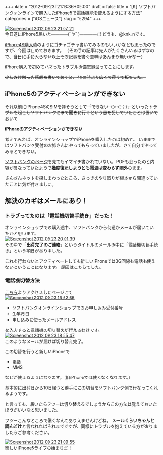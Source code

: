 +++
date = "2012-09-23T21:13:36+09:00"
draft = false
title = "[K] ソフトバンクオンラインで購入したiPhone5で電話機能を使えるようにする方法"
categories = ["iOSニュース"]
slug = "6294"
+++

<div class="center"><a href="http://knk-n.com/wp-content/uploads/2012/09/screenshot_2012-09-23_21.07.21.jpg"><img src="http://knk-n.com/wp-content/uploads/2012/09/screenshot_2012-09-23_21.07.21.jpg" alt="Screenshot 2012 09 23 21 07 21" title="screenshot_2012-09-23_21.07.21.jpg" border="0" width="" height="" /></a></div>
今日遂にiPhone5届いた━━━━(ﾟ∀ﾟ)━━━━ｯ!!
どうも、@knk_nです。

<a href="http://knk-n.com/2011/10/18/iphone4s_bough/" target="_blank">iPhone4S購入時</a>のようにゴチャゴチャ書いてみるのもいいかなとも思ったのですが、今回は止めておきます。
（その手の記事は先人がたくさんいるはずなので、<del>当日に手に入らない以上その記事を書く意味はあんまり無いかなー</del>）

iPhone購入で初めてハマったトラブルの備忘録回ってことにします。

<del>少しだけ触った感想を書いておくと、4Sの時より広くて薄くて板でした。</del><!--more--><h2>iPhone5のアクティベーションができない</h2>
<del>それ以前にiPhone4SのSIMを挿そうとして「できない（＞＜；）」といったトラブルを起こしソフトバンクにまで聞きに行くという愚を犯していたことは置いておいて</del>

<strong>iPhoneのアクティベーションができない</strong>

考えてみれば、オンラインショップでiPhoneを購入したのは初めて。
いままではソフトバンク受付のお姉さんにやってもらっていましたが、さて自分でやってみるとできない。

<a href="http://online-shop.mb.softbank.jp/ols/html/model/explanation/setting_i.html" target="_blank">ソフトバンクのページ</a>を見てもイマイチ書かれていない。
PDFも思ったのと内容が異なっていたようで<strong>幾度復元しようとも電波は変わらず圏外</strong>のまま。

さんざんネットを探しまわったところ、さっきのやり取りが根本から間違っていたことに気が付きました。

<h2>解決のカギはメールにあり！</h2>
<h3>トラブってたのは「電話機切替手続き」だった！</h3>
オンラインショップでの購入途中、ソフトバンクから何通かメールが届いていたかと思います。

<div class="center"><a href="http://knk-n.com/wp-content/uploads/2012/09/screenshot-2012-09-23-20.01.39.jpg"><img src="http://knk-n.com/wp-content/uploads/2012/09/screenshot-2012-09-23-20.01.39.jpg" alt="Screenshot 2012 09 23 20 01 39" title="screenshot 2012-09-23 20.01.39.jpg" border="0" width="" height="" /></a></div>
その中で「<strong>出荷完了のご連絡</strong>」というタイトルのメールの中に「電話機切替手続き」という項目がありました。

これを行わないとアクティベートしても新しいiPhoneでは3G回線も電話も使えないということになります。
原因はこちらでした。

<h3>電話機切替方法</h3>
<a href="https://online-shop.mb.softbank.jp/olsf/modelSwitch/execute?procType=4" target="_blank">こちら</a>よりアクセスしたページにて

<div class="center"><a href="http://knk-n.com/wp-content/uploads/2012/09/screenshot-2012-09-23-18.52.55.jpg"><img src="http://knk-n.com/wp-content/uploads/2012/09/screenshot-2012-09-23-18.52.55.jpg" alt="Screenshot 2012 09 23 18 52 55" title="screenshot 2012-09-23 18.52.55.jpg" border="0" width="" height="" /></a></div>
<ul>
<li>ソフトバンクオンラインショップでのお申し込み受付番号</li>
<li>生年月日</li>
<li>申し込みに使ったメールアドレス</li>
</ul>
を入力すると電話機の切り替えが行えるわけです。

<div class="center"><a href="http://knk-n.com/wp-content/uploads/2012/09/screenshot-2012-09-23-18.55.47.jpg"><img src="http://knk-n.com/wp-content/uploads/2012/09/screenshot-2012-09-23-18.55.47.jpg" alt="Screenshot 2012 09 23 18 55 47" title="screenshot 2012-09-23 18.55.47.jpg" border="0" width="" height="" /></a></div>
このようなメールが届けば切り替え完了。

この切替を行うと新しいiPhoneで
<ul>
<li>電話</li>
<li>MMS</li>
</ul>
などが使えるようになります。（旧iPhoneでは使えなくなります。）

基本的に出荷日から10日経つと勝手にこの切替をソフトバンク側で行なってくれるようです。

と言っても、届いたらフツーは切り替えるでしょうからこの方法は覚えておいたほうがいいなと思いました。

フツーこんなところで躓くなんてありえませんけどね。
<strong>メールくらいちゃんと読んどけ</strong>と言われればそれまでですが、同様にトラブルを抱えている方がおりましたらご参考ください。

<div class="center"><a href="http://knk-n.com/wp-content/uploads/2012/09/screenshot_2012-09-23_21.09.55.jpg"><img src="http://knk-n.com/wp-content/uploads/2012/09/screenshot_2012-09-23_21.09.55.jpg" alt="Screenshot 2012 09 23 21 09 55" title="screenshot_2012-09-23_21.09.55.jpg" border="0" width="" height="" /></a></div>
楽しいiPhone5ライフの始まりだ！
